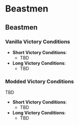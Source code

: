 # Beastmen

## Beastmen

### Vanilla Victory Conditions

* **Short Victory Conditions**:
	* TBD
* **Long Victory Conditions**:
	* TBD

### Modded Victory Conditions

TBD

* **Short Victory Conditions**:
	* TBD
* **Long Victory Conditions**:
	* TBD
